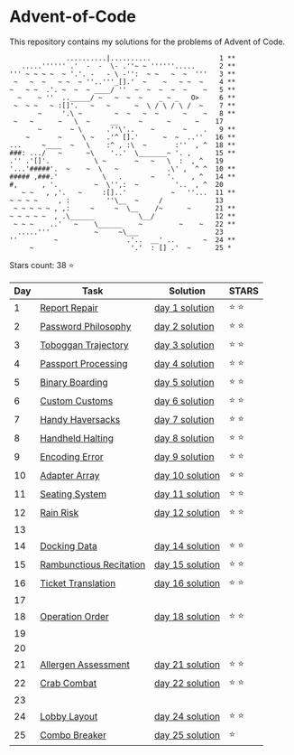 # Advent-of-Code
This repository contains my solutions for the problems of Advent of Code.

```
              ..........|..........                 1 **
   .....'''''' .'  -  -  \- .''~ ~ ''''''.....      2 **
''' ~ ~ ~ ~  ~ '.'. -   - \ -'':  ~ ~   ~  ~  '''   3 **
 ~   ~  ~   ~ ~  ~ ''..'''_[].'  ~    ~   ~ ~  ~    4 **
~   ~ ~  .'. ~  ~  ~ ____/ ''  ~  ~  ~  ~  ~    ~   5 **
  ~    ~ ''  .._____/ ~   ~  ~  ~    _ ~ _   O>     6 **
 ~  ~ ~   ~ :[]'.   ~   ~      ~  \ / \ / \ /  ~    7 **
       ~     '.\ ~        ~  ~   ~  ~      ~    ~   8 **
 ~   ~      ~   \  ~     __     ~      ~      ~    17 
       ~       ~ \      .''\'..    ~       ~    .   9 **
    ~       ~     \ ~   .'^ [].'      ~  ~  ..''   16 **
...     ~____  ~   \    :^ , :\  ~       :''  , ^  18 **
###: .../   ~      ~\    '..'  \_______~ '. ,      15 **
.'' .'[]'.           \ ~       ~   ~   \  :  , ^   19 
'...'#####'.  ~    ~  \   ~            .\' ,  ^ ^  10 **
##### ,###.'           \   .       ~   '.    , ^   14 **
#,      , '.         ~  \'',:  ~         '..  , ^  20 
   ~ ~   , ,'.   ~     :[]..'           ~   ''...  11 **
~ ~ ~ ~     , :         ''\__  ~     /             13 
 ~ ~ ~ ~ ~ , ,:     ~     ~  \__    /~      ~      21 **
~ ~ ~ ~ ~  , .\______           \__/               12 **
 ~ ~ ~    ..'   ~    \______    ~         ~    ~   22 **
  .....'''           ~     ~\___                   23 
''         ~                 .'..  __' ..       ~  24 **
     ~                        '.'  : [] .'  ~      25 *

```

Stars count: 38 :star:

Day | Task | Solution | STARS |
------------ | ------------ | ------------- | ------------- |
1 |[Report Repair](./day-1) |[day 1 solution](./day-1/Program.cs) | :star: :star: |
2 |[Password Philosophy](./day-2) |[day 2 solution](./day-2/Program.cs) | :star: :star: |
3 |[Toboggan Trajectory](./day-3) |[day 3 solution](./day-3/Program.cs) | :star: :star: |
4 |[Passport Processing](./day-4) |[day 4 solution](./day-4/Program.cs) | :star: :star: |
5 |[Binary Boarding](./day-5) |[day 5 solution](./day-5/Program.cs) | :star: :star: |
6 |[Custom Customs](./day-6) |[day 6 solution](./day-6/Program.cs) | :star: :star: |
7 |[Handy Haversacks](./day-7) |[day 7 solution](./day-7/Program.cs) | :star: :star: |
8 |[Handheld Halting](./day-8) |[day 8 solution](./day-8/Program.cs) | :star: :star: |
9 |[Encoding Error](./day-9) |[day 9 solution](./day-9/Program.cs) | :star: :star: |
10 |[Adapter Array](./day-10) |[day 10 solution](./day-10/Program.cs) | :star: :star: |
11 |[Seating System](./day-11) |[day 11 solution](./day-11/Program.cs) | :star: :star: |
12 |[Rain Risk](./day-12) |[day 12 solution](./day-12/Program.cs) | :star: :star: |
13 ||||
14 |[Docking Data](./day-14) |[day 14 solution](./day-14/Program.cs) | :star: :star: |
15 |[Rambunctious Recitation](./day-15) |[day 15 solution](./day-15/Program.cs) | :star: :star: |
16 |[Ticket Translation](./day-16) |[day 16 solution](./day-16/Program.cs) | :star: :star: |
17 ||||
18 |[Operation Order](./day-18) |[day 18 solution](./day-18/Program.cs) | :star: :star: |
19 ||||
20 ||||
21 |[Allergen Assessment](./day-21) |[day 21 solution](./day-21/Program.cs) | :star: :star: |
22 |[Crab Combat](./day-22) |[day 22 solution](./day-22/Program.cs) | :star: :star: |
23 ||||
24 |[Lobby Layout](./day-24)|[day 24 solution](./day-24/Program.cs)|:star: :star:|
25 |[Combo Breaker](./day-25)|[day 25 solution](./day-25/Program.cs)|:star: |